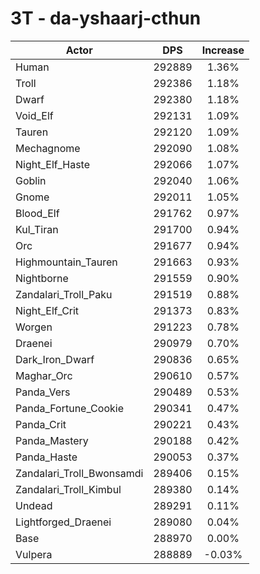 # 3T - da-yshaarj-cthun
| Actor | DPS | Increase |
|---|:---:|:---:|
|Human|292889|1.36%|
|Troll|292386|1.18%|
|Dwarf|292380|1.18%|
|Void_Elf|292131|1.09%|
|Tauren|292120|1.09%|
|Mechagnome|292090|1.08%|
|Night_Elf_Haste|292066|1.07%|
|Goblin|292040|1.06%|
|Gnome|292011|1.05%|
|Blood_Elf|291762|0.97%|
|Kul_Tiran|291700|0.94%|
|Orc|291677|0.94%|
|Highmountain_Tauren|291663|0.93%|
|Nightborne|291559|0.90%|
|Zandalari_Troll_Paku|291519|0.88%|
|Night_Elf_Crit|291373|0.83%|
|Worgen|291223|0.78%|
|Draenei|290979|0.70%|
|Dark_Iron_Dwarf|290836|0.65%|
|Maghar_Orc|290610|0.57%|
|Panda_Vers|290489|0.53%|
|Panda_Fortune_Cookie|290341|0.47%|
|Panda_Crit|290221|0.43%|
|Panda_Mastery|290188|0.42%|
|Panda_Haste|290053|0.37%|
|Zandalari_Troll_Bwonsamdi|289406|0.15%|
|Zandalari_Troll_Kimbul|289380|0.14%|
|Undead|289291|0.11%|
|Lightforged_Draenei|289080|0.04%|
|Base|288970|0.00%|
|Vulpera|288889|-0.03%|

